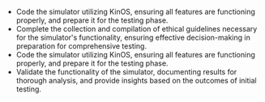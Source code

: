 - Code the simulator utilizing KinOS, ensuring all features are functioning properly, and prepare it for the testing phase.
- Complete the collection and compilation of ethical guidelines necessary for the simulator's functionality, ensuring effective decision-making in preparation for comprehensive testing.
- Code the simulator utilizing KinOS, ensuring all features are functioning properly, and prepare it for the testing phase.
- Validate the functionality of the simulator, documenting results for thorough analysis, and provide insights based on the outcomes of initial testing.